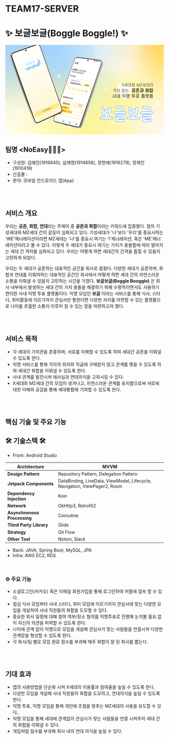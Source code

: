# TEAM17-SERVER

# ✨ 보글보글(Boggle Boggle!) ✨

![img_logo](https://github.com/Sookmyung-Software-Hackathon/TEAM17-SERVER/blob/main/main.png)


## 팀명 <NoEasy🏃🏻‍♀️> 
- 구성원: 김예진(1916645), 심채영(1914658), 장현애(1916279), 정제인(1910419)
- 산출물 :
- 분야: 모바일 안드로이드 앱(App)

</br>
</br>

## 서비스 개요
   우리는 **공존, 화합, 연대**라는 주제어 중 **공존과 화합**이라는 키워드에 집중했다. 점차 기성세대와 MZ세대 간의 갈등이 심화되고 있다. 기성세대가 '나'보다 '우리'를 중요시하는 'WE'제너레이션이라면 MZ세대는 '나'를 중요시 여기는 'I'제너레이션, 혹은 'ME'제너레이션이라고 볼 수 있다. 이렇게 두 세대가 중요시 여기는 가치가 충돌함에 따라 벌어지는 세대 간 격차를 심화되고 있다. 우리는 어떻게 하면 세대간의 간격을 좁힐 수 있을지 고민하게 되었다. 
   
우리는 두 세대가 공존하는 대표적인 공간을 회사로 좁혔다. 다양한 세대가 공존하며, 화합과 연대를 이뤄야하는 대표적인 공간인 회사에서 어떻게 하면 세대 간의 자연스러운 소통을 이뤄낼 수 있을지 고민하는 시간을 가졌다. **보글보글(Boggle Booggle)** 은 회사 내부에서 발생하는 세대 간의 가치 충돌을 해결하기 위해 수평적이면서도 사용하기 편리한 사내 익명 투표 플랫폼이다. 익명 모임인 **보글** 이라는 서비스를 통해 식사, 스터디, 취미활동에 이르기까지 관심사만 통한다면 다양한 자리를 마련할 수 있는 플랫폼으로 나이를 초월한 소통이 이루어 질 수 있는 장을 마련하고자 했다.
   
   
</br>
</br>

## 서비스 목적
- 각 세대의 가치관을 존중하며, 서로를 이해할 수 있도록 하여 세대간 공존을 이뤄낼 수 있도록 한다.
- 익명 서비스를 통해 각자의 위치와 직급에 구애받지 않고 관계를 맺을 수 있도록 하여 세대간 화합을 이뤄낼 수 있도록 한다.
- 사내 관계를 발전시켜 애사심과 연대의식을 고취시킬 수 있다.
- X세대와 MZ세대 간의 모임이 생겨나고, 자연스러운 관계를 유지함으로써 서로에 대한 이해와 공감을 통해 세대통합에 기여할 수 있도록 한다.




</br>
</br>

## 핵심 기술 및 주요 기능
## 🛠️ 기술스텍 🛠️

- Front: Android Studio

| **Architecture**            | MVVM                                                         |
| --------------------------- | ------------------------------------------------------------ |
| **Design Pattern**          | Repository Pattern, Delegation Pattern                       |
| **Jetpack Components**      | DataBinding, LiveData, ViewModel, Lifecycle, Navigation, ViewPager2, Room |
| **Dependency Injection**    | Koin                                                         |
| **Network**                 | OkHttp3, Retrofit2                                           |
| **Asynchronous Processing** | Coroutine                                                    |
| **Third Party Library**     | Glide                                                        |
| **Strategy**                | Git Flow                                                     |
| **Other Tool**              | Notion, Slack                                                |

- Back: JAVA, Spring Boot, MySQL, JPA
- Infra: AWS EC2, RDS


</br>


### ⚙️ 주요 기능
- 소셜로그인(카카오) 혹은 이메일 회원가입을 통해 로그인하여 어플에 접속 할 수 있다.
- 점심 식사 모임부터 사내 스터디, 취미 모임에 이르기까지 관심사에 맞는 다양한 모임을 개설하여 사내 직원들의 화합을 도모할 수 있다.
- 중요한 회사 일정에 대해 참여 여부/장소 협의를 익명투표로 진행해 눈치볼 필요 없이 자신의 의견을 피력할 수 있도록 한다.
- 나이에 관계 없이 익명으로 모임을 개설해 관심사가 맞는 사람들을 연결시켜 다양한 관계망을 형성할 수 있도록 한다.
- 각 회사/팀 별로 모임 완료 점수를 부과해 매주 화합이 잘 된 회사를 뽑는다.



</br>
</br>


## 기대 효과
- 앱의 사용방법을 단순화 시켜 X세대의 이용률과 참여율을 높일 수 있도록 한다.
- 다양한 모임을 개설해 사내 직원들의 화합을 도모하고, 연대의식을 높일 수 있도록 한다.
- 익명 투표, 익명 모임을 통해 개인에 초점을 맞추는 MZ세대의 사용을 유도할 수 있다,.
- 익명 모임을 통해 세대에 관계없이 관심사가 맞는 사람들을 연결 시켜주어 세대 간의 화합을 이뤄낼 수 있다.
- 게임처럼 점수를 부과해 회사 내의 연대 의식을 높일 수 있다.


</br>
</br>

